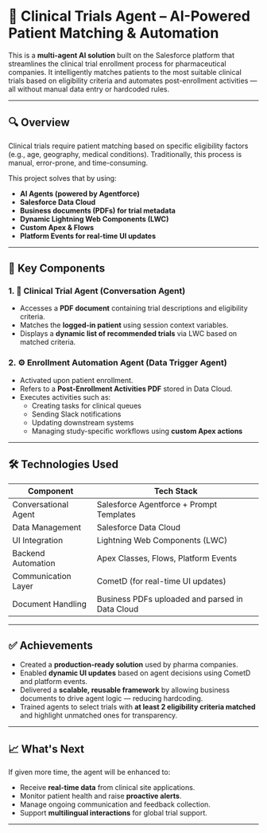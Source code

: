 # 🧠 Clinical Trials Agent – AI-Powered Patient Matching & Automation

This is a **multi-agent AI solution** built on the Salesforce platform that streamlines the clinical trial enrollment process for pharmaceutical companies. It intelligently matches patients to the most suitable clinical trials based on eligibility criteria and automates post-enrollment activities — all without manual data entry or hardcoded rules.

---

## 🔍 Overview

Clinical trials require patient matching based on specific eligibility factors (e.g., age, geography, medical conditions). Traditionally, this process is manual, error-prone, and time-consuming.

This project solves that by using:

- **AI Agents (powered by Agentforce)**
- **Salesforce Data Cloud**
- **Business documents (PDFs) for trial metadata**
- **Dynamic Lightning Web Components (LWC)**
- **Custom Apex & Flows**
- **Platform Events for real-time UI updates**

---

## 🧩 Key Components

### 1. 💬 Clinical Trial Agent (Conversation Agent)
- Accesses a **PDF document** containing trial descriptions and eligibility criteria.
- Matches the **logged-in patient** using session context variables.
- Displays a **dynamic list of recommended trials** via LWC based on matched criteria.

### 2. ⚙️ Enrollment Automation Agent (Data Trigger Agent)
- Activated upon patient enrollment.
- Refers to a **Post-Enrollment Activities PDF** stored in Data Cloud.
- Executes activities such as:
  - Creating tasks for clinical queues
  - Sending Slack notifications
  - Updating downstream systems
  - Managing study-specific workflows using **custom Apex actions**

---

## 🛠️ Technologies Used

| Component              | Tech Stack                                      |
|------------------------|-------------------------------------------------|
| Conversational Agent   | Salesforce Agentforce + Prompt Templates        |
| Data Management        | Salesforce Data Cloud                           |
| UI Integration         | Lightning Web Components (LWC)                  |
| Backend Automation     | Apex Classes, Flows, Platform Events            |
| Communication Layer    | CometD (for real-time UI updates)               |
| Document Handling      | Business PDFs uploaded and parsed in Data Cloud |

---

## ✅ Achievements

- Created a **production-ready solution** used by pharma companies.
- Enabled **dynamic UI updates** based on agent decisions using CometD and platform events.
- Delivered a **scalable, reusable framework** by allowing business documents to drive agent logic — reducing hardcoding.
- Trained agents to select trials with **at least 2 eligibility criteria matched** and highlight unmatched ones for transparency.

---

## 📈 What's Next

If given more time, the agent will be enhanced to:
- Receive **real-time data** from clinical site applications.
- Monitor patient health and raise **proactive alerts**.
- Manage ongoing communication and feedback collection.
- Support **multilingual interactions** for global trial support.

---

